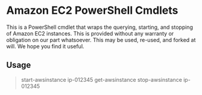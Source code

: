Amazon EC2 PowerShell Cmdlets
=============================

This is a PowerShell cmdlet that wraps the querying, starting, and stopping of Amazon EC2 instances.  This is provided without any warranty or obligation on our part whatsoever.  This may be used, re-used, and forked at will.  We hope you find it useful.

Usage
-----

  > start-awsinstance ip-012345
  > get-awsinstance
  > stop-awsinstance ip-012345